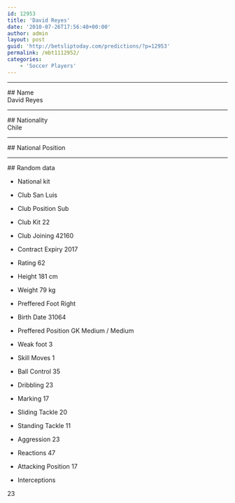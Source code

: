 ```yaml
---
id: 12953
title: 'David Reyes'
date: '2010-07-26T17:56:40+00:00'
author: admin
layout: post
guid: 'http://betsliptoday.com/predictions/?p=12953'
permalink: /mbt1112952/
categories:
    - 'Soccer Players'
---
```


- - - - - -

\## Name  
 David Reyes

- - - - - -

\## Nationality  
 Chile

- - - - - -

\## National Position

- - - - - -

\## Random data

- National kit
- Club
 San Luis

- Club Position
 Sub

- Club Kit
 22

- Club Joining
 42160

- Contract Expiry
 2017

- Rating
 62

- Height
 181 cm

- Weight
 79 kg

- Preffered Foot
 Right

- Birth Date
 31064

- Preffered Position
 GK Medium / Medium

- Weak foot
 3

- Skill Moves
 1

- Ball Control
 35

- Dribbling
 23

- Marking
 17

- Sliding Tackle
 20

- Standing Tackle
 11

- Aggression
 23

- Reactions
 47

- Attacking Position
 17

- Interceptions

 23